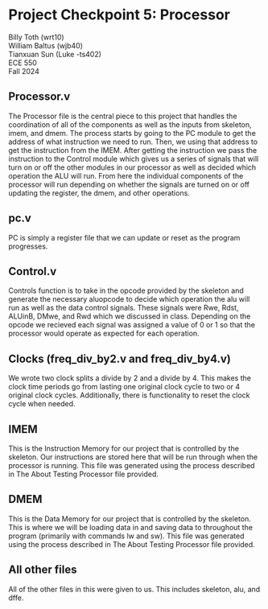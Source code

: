 # Project Checkpoint 5: Processor
Billy Toth (wrt10)<br>
William Baltus (wjb40)<br>
Tianxuan Sun (Luke -ts402) <br>
ECE 550<br>
Fall 2024 

## Processor.v
The Processor file is the central piece to this project that handles the coordination of all of the components as well as the inputs from skeleton, imem, and dmem. The process starts by going to the PC module to get the address of what instruction we need to run. Then, we using that address to get the instruction from the IMEM. After getting the instruction we pass the instruction to the Control module which gives us a series of signals that will turn on or off the other modules in our processor as well as decided which operation the ALU will run. From here the individual components of the processor will run depending on whether the signals are turned on or off updating the register, the dmem, and other operations. 

## pc.v
PC is simply a register file that we can update or reset as the program progresses. 

## Control.v
Controls function is to take in the opcode provided by the skeleton and generate the necessary aluopcode to decide which operation the alu will run as well as the data control signals. These signals were Rwe, Rdst, ALUinB, DMwe, and Rwd which we discussed in class. Depending on the opcode we recieved each signal was assigned a value of 0 or 1 so that the processor would operate as expected for each operation. 

## Clocks (freq_div_by2.v and freq_div_by4.v)
We wrote two clock splits a divide by 2 and a divide by 4. This makes the clock time periods go from lasting one original clock cycle to two or 4 original clock cycles. Additionally, there is functionality to reset the clock cycle when needed. 

## IMEM
This is the Instruction Memory for our project that is controlled by the skeleton. Our instructions are stored here that will be run through when the processor is running. This file was generated using the process described in The About Testing Processor file provided. 

## DMEM
This is the Data Memory for our project that is controlled by the skeleton. This is where we will be loading data in and saving data to throughout the program (primarily with commands lw and sw). This file was generated using the process described in The About Testing Processor file provided. 

## All other files
All of the other files in this were given to us. This includes skeleton, alu, and dffe.

